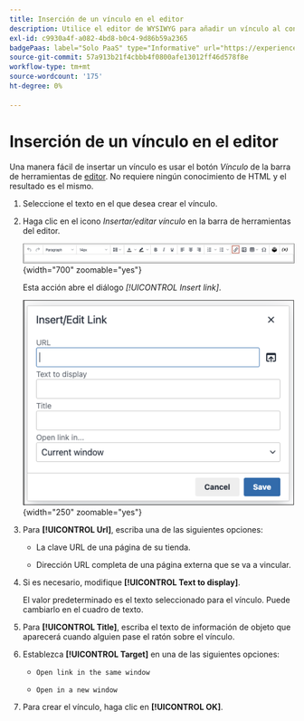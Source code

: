 ```yaml
---
title: Inserción de un vínculo en el editor
description: Utilice el editor de WYSIWYG para añadir un vínculo al contenido
exl-id: c9930a4f-a082-4bd8-b0c4-9d86b59a2365
badgePaas: label="Solo PaaS" type="Informative" url="https://experienceleague.adobe.com/es/docs/commerce/user-guides/product-solutions" tooltip="Se aplica solo a proyectos de Adobe Commerce en la nube (infraestructura PaaS administrada por Adobe) y a proyectos locales."
source-git-commit: 57a913b21f4cbbb4f0800afe13012ff46d578f8e
workflow-type: tm+mt
source-wordcount: '175'
ht-degree: 0%

---
```


# Inserción de un vínculo en el editor

Una manera fácil de insertar un vínculo es usar el botón _Vínculo_ de la barra de herramientas de [editor](editor.md). No requiere ningún conocimiento de HTML y el resultado es el mismo.

1. Seleccione el texto en el que desea crear el vínculo.

1. Haga clic en el icono _Insertar/editar vínculo_ en la barra de herramientas del editor.

   ![Barra de herramientas del editor - Insertar vínculo](./assets/editor-toolbar-link-button.png){width="700" zoomable="yes"}

   Esta acción abre el diálogo _[!UICONTROL Insert link]_.

   ![Editor - Cuadro de diálogo Insertar vínculo](./assets/editor-dialog-insert-link.png){width="250" zoomable="yes"}

1. Para **[!UICONTROL Url]**, escriba una de las siguientes opciones:

   - La clave URL de una página de su tienda.

   - Dirección URL completa de una página externa que se va a vincular.

1. Si es necesario, modifique **[!UICONTROL Text to display]**.

   El valor predeterminado es el texto seleccionado para el vínculo. Puede cambiarlo en el cuadro de texto.

1. Para **[!UICONTROL Title]**, escriba el texto de información de objeto que aparecerá cuando alguien pase el ratón sobre el vínculo.

1. Establezca **[!UICONTROL Target]** en una de las siguientes opciones:

   - `Open link in the same window`

   - `Open in a new window`

1. Para crear el vínculo, haga clic en **[!UICONTROL OK]**.
